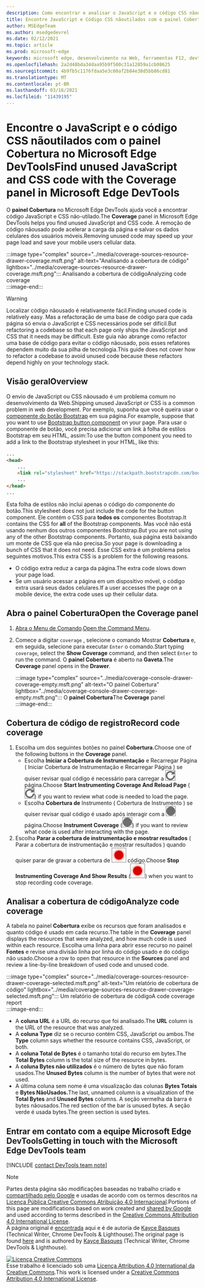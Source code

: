 ```yaml
---
description: Como encontrar e analisar o JavaScript e o código CSS nãoutilados no Microsoft Edge DevTools.
title: Encontre JavaScript e Código CSS nãoutilados com o painel Cobertura no Microsoft Edge DevTools
author: MSEdgeTeam
ms.author: msedgedevrel
ms.date: 02/12/2021
ms.topic: article
ms.prod: microsoft-edge
keywords: microsoft edge, desenvolvimento na Web, ferramentas F12, devtools
ms.openlocfilehash: 2a2d48bda34daa95b9f500c31a12859a1cb08625
ms.sourcegitcommit: 4b9fb5c1176fdaa5e3c60af2b84e38d5bb86cd81
ms.translationtype: MT
ms.contentlocale: pt-BR
ms.lasthandoff: 03/16/2021
ms.locfileid: "11439195"
---
```

<!-- Copyright Kayce Basques 

   Licensed under the Apache License, Version 2.0 (the "License");
   you may not use this file except in compliance with the License.
   You may obtain a copy of the License at

       https://www.apache.org/licenses/LICENSE-2.0

   Unless required by applicable law or agreed to in writing, software
   distributed under the License is distributed on an "AS IS" BASIS,
   WITHOUT WARRANTIES OR CONDITIONS OF ANY KIND, either express or implied.
   See the License for the specific language governing permissions and
   limitations under the License.  -->

# <a name="find-unused-javascript-and-css-code-with-the-coverage-panel-in-microsoft-edge-devtools"></a><span data-ttu-id="b6b12-104">Encontre o JavaScript e o código CSS nãoutilados com o painel Cobertura no Microsoft Edge DevTools</span><span class="sxs-lookup"><span data-stu-id="b6b12-104">Find unused JavaScript and CSS code with the Coverage panel in Microsoft Edge DevTools</span></span>  

<span data-ttu-id="b6b12-105">O **painel Cobertura** no Microsoft Edge DevTools ajuda você a encontrar código JavaScript e CSS não-utilado.</span><span class="sxs-lookup"><span data-stu-id="b6b12-105">The **Coverage** panel in Microsoft Edge DevTools helps you find unused JavaScript and CSS code.</span></span>  <span data-ttu-id="b6b12-106">A remoção de código nãousado pode acelerar a carga da página e salvar os dados celulares dos usuários móveis.</span><span class="sxs-lookup"><span data-stu-id="b6b12-106">Removing unused code may speed up your page load and save your mobile users cellular data.</span></span>  

:::image type="complex" source="../media/coverage-sources-resource-drawer-coverage.msft.png" alt-text="Analisando a cobertura de código" lightbox="../media/coverage-sources-resource-drawer-coverage.msft.png":::
   <span data-ttu-id="b6b12-108">Analisando a cobertura de código</span><span class="sxs-lookup"><span data-stu-id="b6b12-108">Analyzing code coverage</span></span>  
:::image-end:::  

> [!WARNING]
> <span data-ttu-id="b6b12-109">Localizar código nãousado é relativamente fácil.</span><span class="sxs-lookup"><span data-stu-id="b6b12-109">Finding unused code is relatively easy.</span></span>  <span data-ttu-id="b6b12-110">Mas a refactoração de uma base de código para que cada página só envia o JavaScript e CSS necessários pode ser difícil.</span><span class="sxs-lookup"><span data-stu-id="b6b12-110">But refactoring a codebase so that each page only ships the JavaScript and CSS that it needs may be difficult.</span></span>  <span data-ttu-id="b6b12-111">Este guia não abrange como refactor uma base de código para evitar o código nãousado, pois esses refatores dependem muito da sua pilha de tecnologia.</span><span class="sxs-lookup"><span data-stu-id="b6b12-111">This guide does not cover how to refactor a codebase to avoid unused code because these refactors depend highly on your technology stack.</span></span>  

## <a name="overview"></a><span data-ttu-id="b6b12-112">Visão geral</span><span class="sxs-lookup"><span data-stu-id="b6b12-112">Overview</span></span>  

<span data-ttu-id="b6b12-113">O envio de JavaScript ou CSS nãousado é um problema comum no desenvolvimento da Web.</span><span class="sxs-lookup"><span data-stu-id="b6b12-113">Shipping unused JavaScript or CSS is a common problem in web development.</span></span>  <span data-ttu-id="b6b12-114">Por exemplo, suponha que você queira usar o [componente do botão Bootstrap][BootstrapButtons] em sua página.</span><span class="sxs-lookup"><span data-stu-id="b6b12-114">For example, suppose that you want to use [Bootstrap button component][BootstrapButtons] on your page.</span></span>  <span data-ttu-id="b6b12-115">Para usar o componente de botão, você precisa adicionar um link à folha de estilos Bootstrap em seu HTML, assim:</span><span class="sxs-lookup"><span data-stu-id="b6b12-115">To use the button component you need to add a link to the Bootstrap stylesheet in your HTML, like this:</span></span>  

```html
...
<head>
    ...
    <link rel="stylesheet" href="https://stackpath.bootstrapcdn.com/bootstrap/4.3.1/css/bootstrap.min.css" integrity="sha384-ggOyR0iXCbMQv3Xipma34MD+dH/1fQ784/j6cY/iJTQUOhcWr7x9JvoRxT2MZw1T" crossorigin="anonymous">
    ...
</head>
...
```  

<span data-ttu-id="b6b12-116">Esta folha de estilos não inclui apenas o código do componente do botão.</span><span class="sxs-lookup"><span data-stu-id="b6b12-116">This stylesheet does not just include the code for the button component.</span></span>  <span data-ttu-id="b6b12-117">Ele contém o CSS para **todos os** componentes Bootstrap.</span><span class="sxs-lookup"><span data-stu-id="b6b12-117">It contains the CSS for **all** of the Bootstrap components.</span></span>  <span data-ttu-id="b6b12-118">Mas você não está usando nenhum dos outros componentes Bootstrap.</span><span class="sxs-lookup"><span data-stu-id="b6b12-118">But you are not using any of the other Bootstrap components.</span></span>  <span data-ttu-id="b6b12-119">Portanto, sua página está baixando um monte de CSS que ela não precisa.</span><span class="sxs-lookup"><span data-stu-id="b6b12-119">So your page is downloading a bunch of CSS that it does not need.</span></span>  <span data-ttu-id="b6b12-120">Esse CSS extra é um problema pelos seguintes motivos.</span><span class="sxs-lookup"><span data-stu-id="b6b12-120">This extra CSS is a problem for the following reasons.</span></span>  

*   <span data-ttu-id="b6b12-121">O código extra reduz a carga da página.</span><span class="sxs-lookup"><span data-stu-id="b6b12-121">The extra code slows down your page load.</span></span>  <!--Navigate to [Render-Blocking CSS][render].  -->  
*   <span data-ttu-id="b6b12-122">Se um usuário acessar a página em um dispositivo móvel, o código extra usará seus dados celulares.</span><span class="sxs-lookup"><span data-stu-id="b6b12-122">If a user accesses the page on a mobile device, the extra code uses up their cellular data.</span></span>  
    
<!--[render]: /web/fundamentals/performance/critical-rendering-path/render-blocking-css  -->  

## <a name="open-the-coverage-panel"></a><span data-ttu-id="b6b12-123">Abra o painel Cobertura</span><span class="sxs-lookup"><span data-stu-id="b6b12-123">Open the Coverage panel</span></span>  

1.  <span data-ttu-id="b6b12-124">[Abra o Menu de Comando][DevToolsCommandMenu].</span><span class="sxs-lookup"><span data-stu-id="b6b12-124">[Open the Command Menu][DevToolsCommandMenu].</span></span>  
1.  <span data-ttu-id="b6b12-125">Comece a digitar `coverage` , selecione o comando Mostrar **Cobertura** e, em seguida, selecione para executar `Enter` o comando.</span><span class="sxs-lookup"><span data-stu-id="b6b12-125">Start typing `coverage`, select the **Show Coverage** command, and then select `Enter` to run the command.</span></span>  <span data-ttu-id="b6b12-126">O **painel Cobertura** é aberto na **Gaveta**.</span><span class="sxs-lookup"><span data-stu-id="b6b12-126">The **Coverage** panel opens in the **Drawer**.</span></span>  

    :::image type="complex" source="../media/coverage-console-drawer-coverage-empty.msft.png" alt-text="O painel Cobertura" lightbox="../media/coverage-console-drawer-coverage-empty.msft.png":::
       <span data-ttu-id="b6b12-128">O **painel Cobertura**</span><span class="sxs-lookup"><span data-stu-id="b6b12-128">The **Coverage** panel</span></span>  
    :::image-end:::  
    
## <a name="record-code-coverage"></a><span data-ttu-id="b6b12-129">Cobertura de código de registro</span><span class="sxs-lookup"><span data-stu-id="b6b12-129">Record code coverage</span></span>  

1.  <span data-ttu-id="b6b12-130">Escolha um dos seguintes botões no painel **Cobertura.**</span><span class="sxs-lookup"><span data-stu-id="b6b12-130">Choose one of the following buttons in the **Coverage** panel.</span></span>  
    *   <span data-ttu-id="b6b12-131">Escolha **Iniciar a Cobertura de Instrumentação** e Recarregar Página \( Iniciar Cobertura de Instrumentação e Recarregar Página \) se quiser revisar qual código é necessário para carregar a ![ ](../media/reload-icon.msft.png) página.</span><span class="sxs-lookup"><span data-stu-id="b6b12-131">Choose **Start Instrumenting Coverage And Reload Page** \(![Start Instrumenting Coverage And Reload Page](../media/reload-icon.msft.png)\) if you want to review what code is needed to load the page.</span></span>  
    *   <span data-ttu-id="b6b12-132">Escolha **Cobertura de** Instrumento \( Cobertura de Instrumento \) se quiser revisar qual código é usado após interagir com a ![ ](../media/record-icon.msft.png) página.</span><span class="sxs-lookup"><span data-stu-id="b6b12-132">Choose **Instrument Coverage** \(![Instrument Coverage](../media/record-icon.msft.png)\) if you want to review what code is used after interacting with the page.</span></span>  
1.  <span data-ttu-id="b6b12-133">Escolha **Parar a cobertura de instrumentação e mostrar resultados** \( Parar a cobertura de instrumentação e mostrar resultados \) quando quiser parar de gravar a cobertura de ![ ](../media/stop-icon.msft.png) código.</span><span class="sxs-lookup"><span data-stu-id="b6b12-133">Choose **Stop Instrumenting Coverage And Show Results** \(![Stop Instrumenting Coverage And Show Results](../media/stop-icon.msft.png)\) when you want to stop recording code coverage.</span></span>  
    
## <a name="analyze-code-coverage"></a><span data-ttu-id="b6b12-134">Analisar a cobertura de código</span><span class="sxs-lookup"><span data-stu-id="b6b12-134">Analyze code coverage</span></span>  

<span data-ttu-id="b6b12-135">A tabela no painel **Cobertura** exibe os recursos que foram analisados e quanto código é usado em cada recurso.</span><span class="sxs-lookup"><span data-stu-id="b6b12-135">The table in the **Coverage** panel displays the resources that were analyzed, and how much code is used within each resource.</span></span>  <span data-ttu-id="b6b12-136">Escolha uma linha para abrir esse recurso no painel **Fontes** e revise uma divisão linha por linha do código usado e do código não usado.</span><span class="sxs-lookup"><span data-stu-id="b6b12-136">Choose a row to open that resource in the **Sources** panel and review a line-by-line breakdown of used code and unused code.</span></span>  

:::image type="complex" source="../media/coverage-sources-resource-drawer-coverage-selected.msft.png" alt-text="Um relatório de cobertura de código" lightbox="../media/coverage-sources-resource-drawer-coverage-selected.msft.png":::
   <span data-ttu-id="b6b12-138">Um relatório de cobertura de código</span><span class="sxs-lookup"><span data-stu-id="b6b12-138">A code coverage report</span></span>  
:::image-end:::  

*   <span data-ttu-id="b6b12-139">A **coluna URL** é a URL do recurso que foi analisado.</span><span class="sxs-lookup"><span data-stu-id="b6b12-139">The **URL** column is the URL of the resource that was analyzed.</span></span>  
*   <span data-ttu-id="b6b12-140">A **coluna Type** diz se o recurso contém CSS, JavaScript ou ambos.</span><span class="sxs-lookup"><span data-stu-id="b6b12-140">The **Type** column says whether the resource contains CSS, JavaScript, or both.</span></span>  
*   <span data-ttu-id="b6b12-141">A **coluna Total de Bytes** é o tamanho total do recurso em bytes.</span><span class="sxs-lookup"><span data-stu-id="b6b12-141">The **Total Bytes** column is the total size of the resource in bytes.</span></span>  
*   <span data-ttu-id="b6b12-142">A **coluna Bytes não utilizados** é o número de bytes que não foram usados.</span><span class="sxs-lookup"><span data-stu-id="b6b12-142">The **Unused Bytes** column is the number of bytes that were not used.</span></span>  
*   <span data-ttu-id="b6b12-143">A última coluna sem nome é uma visualização das colunas **Bytes Totais** e **Bytes NãoUsados.**</span><span class="sxs-lookup"><span data-stu-id="b6b12-143">The last, unnamed column is a visualization of the **Total Bytes** and **Unused Bytes** columns.</span></span>  <span data-ttu-id="b6b12-144">A seção vermelha da barra é bytes nãousados.</span><span class="sxs-lookup"><span data-stu-id="b6b12-144">The red section of the bar is unused bytes.</span></span>  <span data-ttu-id="b6b12-145">A seção verde é usada bytes.</span><span class="sxs-lookup"><span data-stu-id="b6b12-145">The green section is used bytes.</span></span>  
    
## <a name="getting-in-touch-with-the-microsoft-edge-devtools-team"></a><span data-ttu-id="b6b12-146">Entrar em contato com a equipe Microsoft Edge DevTools</span><span class="sxs-lookup"><span data-stu-id="b6b12-146">Getting in touch with the Microsoft Edge DevTools team</span></span>  

[!INCLUDE [contact DevTools team note](../includes/contact-devtools-team-note.md)]  

<!-- links -->  

[DevToolsCommandMenu]: ../command-menu/index.md "Execute comandos com o menu DevTools Command do Microsoft Edge | Microsoft Docs"  

[BootstrapButtons]: https://getbootstrap.com/docs/4.3/components/buttons "Botões - Bootstrap"  

> [!NOTE]
> <span data-ttu-id="b6b12-149">Partes desta página são modificações baseadas no trabalho criado e [compartilhado pelo Google][GoogleSitePolicies] e usadas de acordo com os termos descritos na [Licença Pública Creative Commons Atribuição 4.0 Internacional][CCA4IL].</span><span class="sxs-lookup"><span data-stu-id="b6b12-149">Portions of this page are modifications based on work created and [shared by Google][GoogleSitePolicies] and used according to terms described in the [Creative Commons Attribution 4.0 International License][CCA4IL].</span></span>  
> <span data-ttu-id="b6b12-150">A página original é [encontrada](https://developers.google.com/web/tools/chrome-devtools/coverage/index) aqui e é de autoria de [Kayce Basques][KayceBasques] \(Technical Writer, Chrome DevTools \& Lighthouse\).</span><span class="sxs-lookup"><span data-stu-id="b6b12-150">The original page is found [here](https://developers.google.com/web/tools/chrome-devtools/coverage/index) and is authored by [Kayce Basques][KayceBasques] \(Technical Writer, Chrome DevTools \& Lighthouse\).</span></span>  

[![Licença Creative Commons][CCby4Image]][CCA4IL]  
<span data-ttu-id="b6b12-152">Esse trabalho é licenciado sob uma [Licença Attribution 4.0 International da Creative Commons][CCA4IL].</span><span class="sxs-lookup"><span data-stu-id="b6b12-152">This work is licensed under a [Creative Commons Attribution 4.0 International License][CCA4IL].</span></span>  

[CCA4IL]: https://creativecommons.org/licenses/by/4.0  
[CCby4Image]: https://i.creativecommons.org/l/by/4.0/88x31.png  
[GoogleSitePolicies]: https://developers.google.com/terms/site-policies  
[KayceBasques]: https://developers.google.com/web/resources/contributors/kaycebasques  
